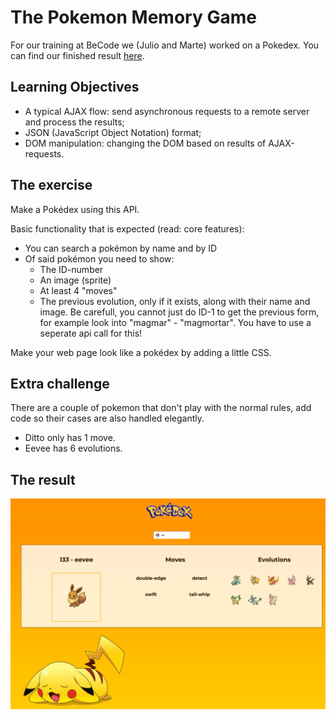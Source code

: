 # The Pokemon Memory Game #

For our training at BeCode we (Julio and Marte) worked on a Pokedex. You can find our finished result [here](https://juliocesarteixeira.github.io/Pokedex_API/index.html).

## Learning Objectives ##
* A typical AJAX flow: send asynchronous requests to a remote server and process the results;
* JSON (JavaScript Object Notation) format;
* DOM manipulation: changing the DOM based on results of AJAX-requests.

## The exercise ##
Make a Pokédex using this API.

Basic functionality that is expected (read: core features):

* You can search a pokémon by name and by ID
* Of said pokémon you need to show:
    * The ID-number
    * An image (sprite)
    * At least 4 "moves"
    * The previous evolution, only if it exists, along with their name and image. Be carefull, you cannot just do ID-1 to get the previous form, for example look into "magmar" - "magmortar". You have to use a seperate api call for this!
    
Make your web page look like a pokédex by adding a little CSS.

## Extra challenge ##
There are a couple of pokemon that don't play with the normal rules, add code so their cases are also handled elegantly.

* Ditto only has 1 move.
* Eevee has 6 evolutions.

## The result ##
![picture alt](./imgs/result.png)
